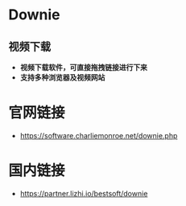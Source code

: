 # Downie

## 视频下载
* **视频下载软件，可直接拖拽链接进行下来**
* **支持多种浏览器及视频网站**

# 官网链接
* https://software.charliemonroe.net/downie.php

#	国内链接
*	https://partner.lizhi.io/bestsoft/downie